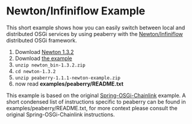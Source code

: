 # Newton/Infiniflow Example #

This short example shows how you can easily switch between local and distributed OSGi services by using peaberry with the [Newton/Infiniflow](http://newton.codecauldron.org) distributed OSGi framework.

  1. Download [Newton 1.3.2](http://newton.codecauldron.org/site/download/release-1.3.2.html)
  1. Download [the example](http://peaberry.googlecode.com/files/peaberry-1.1.1-newton-example.zip)
  1. `unzip newton_bin-1.3.2.zip`
  1. `cd newton-1.3.2`
  1. `unzip peaberry-1.1.1-newton-example.zip`
  1. now read **examples/peaberry/README.txt**

This example is based on the original [Spring-OSGi-Chainlink](http://newton.codecauldron.org/site/example/Spring-OSGi-Chainlink.html) example. A short condensed list of instructions specific to peaberry can be found in examples/peaberry/README.txt, for more context please consult the original Spring-OSGi-Chainlink instructions.